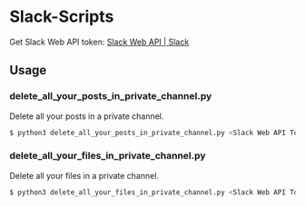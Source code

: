 # Slack-Scripts

Get Slack Web API token: [Slack Web API | Slack](https://api.slack.com/web)

## Usage

### delete_all_your_posts_in_private_channel.py

Delete all your posts in a private channel.

```sh
$ python3 delete_all_your_posts_in_private_channel.py <Slack Web API Token> <Your Slack Name> <Private Channel Name>
```


### delete_all_your_files_in_private_channel.py

Delete all your files in a private channel.

```sh
$ python3 delete_all_your_files_in_private_channel.py <Slack Web API Token> <Your Slack Name> <Private Channel Name>
```
